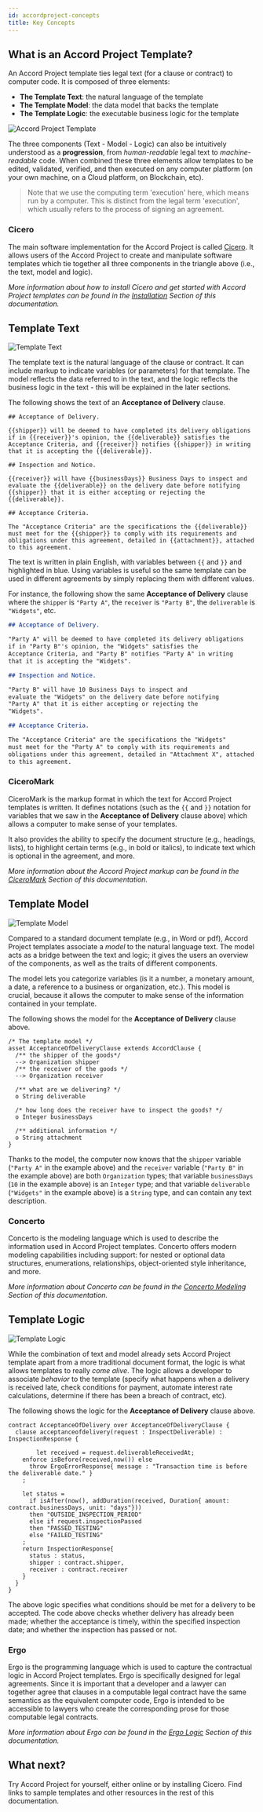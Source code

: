 ```yaml
---
id: accordproject-concepts
title: Key Concepts
---
```


## What is an Accord Project Template?

An Accord Project template ties legal text (for a clause or contract) to computer code. It is composed of three elements:

- **The Template Text**: the natural language of the template
- **The Template Model**: the data model that backs the template
- **The Template Logic**: the executable business logic for the template

![Accord Project Template](assets/020/template.png)

The three components (Text - Model - Logic) can also be intuitively understood as a **progression**, from _human-readable_ legal text to _machine-readable_ code. When combined these three elements allow templates to be edited, validated, verified, and then executed on any computer platform (on your own machine, on a Cloud platform, on Blockchain, etc).

> Note that we use the computing term 'execution' here, which means run by a computer. This is distinct from the legal term 'execution', which usually refers to the process of signing an agreement.

### Cicero

The main software implementation for the Accord Project is called [Cicero](https://github.com/accordproject/cicero). It allows users of the Accord Project to create and manipulate software templates which tie together all three components in the triangle above (i.e., the text, model and logic).

_More information about how to install Cicero and get started with Accord Project templates can be found in the [Installation](accordproject-installation) Section of this documentation._

## Template Text

![Template Text](assets/020/template_text.png)

The template text is the natural language of the clause or contract. It can include markup to indicate variables (or parameters) for that template. The model reflects the data referred to in the text, and the logic reflects the business logic in the text - this will be explained in the later sections.

The following shows the text of an **Acceptance of Delivery** clause.

```tem
## Acceptance of Delivery.

{{shipper}} will be deemed to have completed its delivery obligations
if in {{receiver}}'s opinion, the {{deliverable}} satisfies the
Acceptance Criteria, and {{receiver}} notifies {{shipper}} in writing
that it is accepting the {{deliverable}}.

## Inspection and Notice.

{{receiver}} will have {{businessDays}} Business Days to inspect and
evaluate the {{deliverable}} on the delivery date before notifying
{{shipper}} that it is either accepting or rejecting the
{{deliverable}}.

## Acceptance Criteria.

The "Acceptance Criteria" are the specifications the {{deliverable}}
must meet for the {{shipper}} to comply with its requirements and
obligations under this agreement, detailed in {{attachment}}, attached
to this agreement.
```

The text is written in plain English, with variables between `{{` and `}}` and highlighted in blue. Using variables is useful so the same template can be used in different agreements by simply replacing them with different values.

For instance, the following show the same **Acceptance of Delivery** clause where the `shipper` is `"Party A"`, the `receiver` is `"Party B"`, the `deliverable` is `"Widgets"`, etc.

```md
## Acceptance of Delivery.

"Party A" will be deemed to have completed its delivery obligations
if in "Party B"'s opinion, the "Widgets" satisfies the
Acceptance Criteria, and "Party B" notifies "Party A" in writing
that it is accepting the "Widgets".

## Inspection and Notice.

"Party B" will have 10 Business Days to inspect and
evaluate the "Widgets" on the delivery date before notifying
"Party A" that it is either accepting or rejecting the
"Widgets".

## Acceptance Criteria.

The "Acceptance Criteria" are the specifications the "Widgets"
must meet for the "Party A" to comply with its requirements and
obligations under this agreement, detailed in "Attachment X", attached
to this agreement.
```

### CiceroMark

CiceroMark is the markup format in which the text for Accord Project templates is written. It defines notations (such as the `{{` and `}}` notation for variables that we saw in the **Acceptance of Delivery** clause above) which allows a computer to make sense of your templates.

It also provides the ability to specify the document structure (e.g., headings, lists), to highlight certain terms (e.g., in bold or italics), to indicate text which is optional in the agreement, and more.

_More information about the Accord Project markup can be found in the [CiceroMark](markup-cicero) Section of this documentation._

## Template Model

![Template Model](assets/020/template_model.png)

Compared to a standard document template (e.g., in Word or pdf), Accord Project templates associate a _model_ to the natural language text. The model acts as a bridge between the text and logic; it gives the users an overview of the components, as well as the traits of different components.

The model lets you categorize variables (is it a number, a monetary amount, a date, a reference to a business or organization, etc.). This model is crucial, because it allows the computer to make sense of the information contained in your template.

The following shows the model for the **Acceptance of Delivery** clause above.

```ergo
/* The template model */
asset AcceptanceOfDeliveryClause extends AccordClause {
  /** the shipper of the goods*/
  --> Organization shipper
  /** the receiver of the goods */
  --> Organization receiver

  /** what are we delivering? */
  o String deliverable

  /* how long does the receiver have to inspect the goods? */
  o Integer businessDays

  /** additional information */
  o String attachment
}
```

Thanks to the model, the computer now knows that the `shipper` variable (`"Party A"` in the example above) and the `receiver` variable (`"Party B"` in the example above) are both `Organization` types; that variable `businessDays` (`10` in the example above) is an `Integer` type; and that variable `deliverable` (`"Widgets"` in the example above) is a `String` type, and can contain any text description.

### Concerto

Concerto is the modeling language which is used to describe the information used in Accord Project templates. Concerto offers modern modeling capabilities including support: for nested or optional data structures, enumerations, relationships, object-oriented style inheritance, and more.

_More information about Concerto can be found in the [Concerto Modeling](model-concerto) Section of this documentation._

## Template Logic

![Template Logic](assets/020/template_logic.png)

While the combination of text and model already sets Accord Project template apart from a more traditional document format, the logic is what allows templates to really _come alive_. The logic allows a developer to associate _behavior_ to the template (specify what happens when a delivery is received late, check conditions for payment, automate interest rate calculations, determine if there has been a breach of contract, etc).

The following shows the logic for the **Acceptance of Delivery** clause above.

```ergo
contract AcceptanceOfDelivery over AcceptanceOfDeliveryClause {
  clause acceptanceofdelivery(request : InspectDeliverable) : InspectionResponse {

		let received = request.deliverableReceivedAt;
    enforce isBefore(received,now()) else
      throw ErgoErrorResponse{ message : "Transaction time is before the deliverable date." }
    ;

    let status =
      if isAfter(now(), addDuration(received, Duration{ amount: contract.businessDays, unit: "days"}))
      then "OUTSIDE_INSPECTION_PERIOD"
      else if request.inspectionPassed
      then "PASSED_TESTING"
      else "FAILED_TESTING"
    ;
    return InspectionResponse{
      status : status,
      shipper : contract.shipper,
      receiver : contract.receiver
    }
  }
}
```

The above logic specifies what conditions should be met for a delivery to be accepted. The code above checks whether delivery has already been made; whether the acceptance is timely, within the specified inspection date; and whether the inspection has passed or not.

### Ergo

Ergo is the programming language which is used to capture the contractual logic in Accord Project templates. Ergo is specifically designed for legal agreements. Since it is important that a developer and a lawyer can together agree that clauses in a computable legal contract have the same semantics as the equivalent computer code, Ergo is intended to be accessible to lawyers who create the corresponding prose for those computable legal contracts.

_More information about Ergo can be found in the [Ergo Logic](logic-ergo) Section of this documentation._

## What next?

Try Accord Project for yourself, either online or by installing Cicero. Find links to sample templates and other resources in the rest of this documentation.
